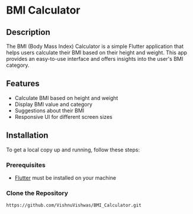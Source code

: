 # BMI Calculator

## Description

The BMI (Body Mass Index) Calculator is a simple Flutter application that helps users calculate their BMI based on their height and weight. This app provides an easy-to-use interface and offers insights into the user's BMI category.

## Features

- Calculate BMI based on height and weight
- Display BMI value and category
- Suggestions about their BMI
- Responsive UI for different screen sizes

## Installation

To get a local copy up and running, follow these steps:

### Prerequisites

- [Flutter](https://flutter.dev/docs/get-started/install) must be installed on your machine

### Clone the Repository

```bash
https://github.com/VishnuVishwas/BMI_Calculator.git

